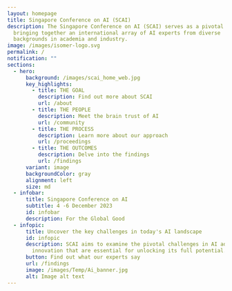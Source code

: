 ```yaml
---
layout: homepage
title: Singapore Conference on AI (SCAI)
description: The Singapore Conference on AI (SCAI) serves as a pivotal nexus,
  bringing together an international array of AI experts from diverse
  backgrounds in academia and industry.
image: /images/isomer-logo.svg
permalink: /
notification: ""
sections:
  - hero:
      background: /images/scai_home_web.jpg
      key_highlights:
        - title: THE GOAL
          description: Find out more about SCAI
          url: /about
        - title: THE PEOPLE
          description: Meet the brain trust of AI
          url: /community
        - title: THE PROCESS
          description: Learn more about our approach
          url: /proceedings
        - title: THE OUTCOMES
          description: Delve into the findings
          url: /findings
      variant: image
      backgroundColor: gray
      alignment: left
      size: md
  - infobar:
      title: Singapore Conference on AI
      subtitle: 4 -6 December 2023
      id: infobar
      description: For the Global Good
  - infopic:
      title: Uncover the key challenges in today's AI landscape
      id: infopic
      description: SCAI aims to examine the pivotal challenges in AI adoption and
        innovation that are essential for unlocking its full potential.
      button: Find out what our experts say
      url: /findings
      image: /images/Temp/Ai_banner.jpg
      alt: Image alt text
---
```

